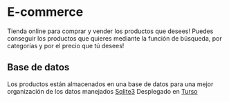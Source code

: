 # E-commerce
Tienda online para comprar y vender los productos que desees!
Puedes conseguir los productos que quieres mediante la función de búsqueda, por categorías y por el precio que tú desees!

## Base de datos 
Los productos están almacenados en una base de datos para una mejor organización de los datos manejados 
[Sqlite3](https://www.sqlite.org)
Desplegado en [Turso](https://app.turso.tech)
